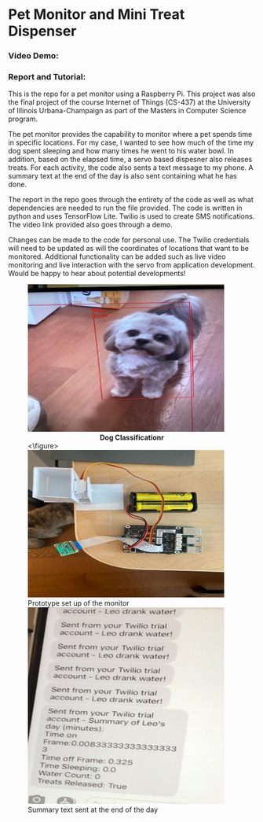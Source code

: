 # Pet Monitor and Mini Treat Dispenser 

### Video Demo: 
### Report and Tutorial:

This is the repo for a pet monitor using a Raspberry Pi. This project was also the final project of the course Internet of Things (CS-437) at the University of Illinois Urbana-Champaign as part of the Masters in Computer Science program. 

The pet monitor provides the capability to monitor where a pet spends time in specific locations. For my case, I wanted to see how much of the time my dog spent sleeping and how many times he went to his water bowl. In addition, based on the elapsed time, a servo based dispesner also releases treats. For each activity, the code also sents a text message to my phone. A summary text at the end of the day is also sent containing what he has done. 

The report in the repo goes through the entirety of the code as well as what dependencies are needed to run the file provided. The code is written in python and uses TensorFlow Lite. Twilio is used to create SMS notifications. The video link provided also goes through a demo. 

Changes can be made to the code for personal use. The Twilio credentials will need to be updated as will the coordinates of locations that want to be monitored. Additional functionality can be added such as live video monitoring and live interaction with the servo from application development. Would be happy to hear about potential developments!

<figure>
<img src="./dog.jpg" alt="alt text" width=400 height=300>
<figcaption align = "center"><b>Dog Classificationr</b></figcaption>
<\figure>

<img src="./layout.jpeg" alt="alt text" width=400 height=300>
Prototype set up of the monitor

<img src="./summary_text.jpg" alt="alt text" width=400 height=400>
Summary text sent at the end of the day
